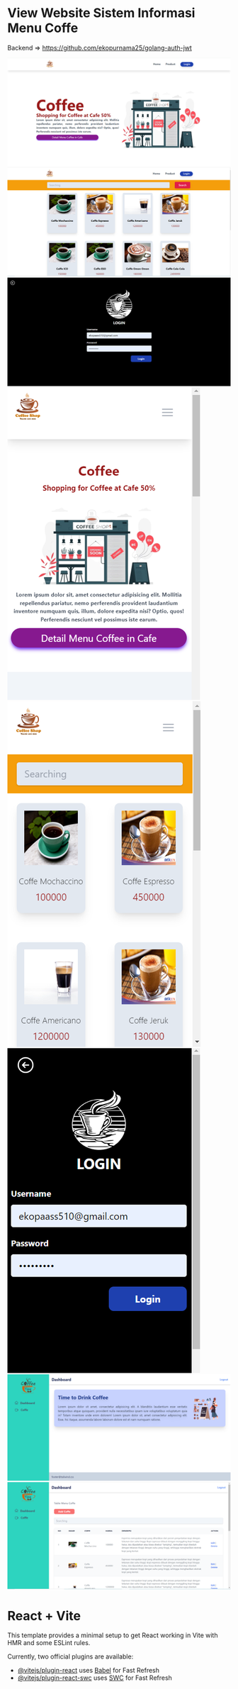# View Website Sistem Informasi Menu Coffe

Backend => https://github.com/ekopurnama25/golang-auth-jwt

<img src="https://github.com/ekopurnama25/react-learning/blob/master/VIEW_WEB_COFFE/01.PNG" />
<br/>
<img src="https://github.com/ekopurnama25/react-learning/blob/master/VIEW_WEB_COFFE/02.PNG" />
<br/>
<img src="https://github.com/ekopurnama25/react-learning/blob/master/VIEW_WEB_COFFE/03.PNG" />
<br/>
<img src="https://github.com/ekopurnama25/react-learning/blob/master/VIEW_WEB_COFFE/04.PNG" />
<img src="https://github.com/ekopurnama25/react-learning/blob/master/VIEW_WEB_COFFE/05.PNG" />
<img src="https://github.com/ekopurnama25/react-learning/blob/master/VIEW_WEB_COFFE/06.PNG" />
<br/>
<img src="https://github.com/ekopurnama25/react-learning/blob/master/VIEW_WEB_COFFE/07.PNG" />
<br/>
<img src="https://github.com/ekopurnama25/react-learning/blob/master/VIEW_WEB_COFFE/08.PNG" />
<br/>

# React + Vite

This template provides a minimal setup to get React working in Vite with HMR and some ESLint rules.

Currently, two official plugins are available:

- [@vitejs/plugin-react](https://github.com/vitejs/vite-plugin-react/blob/main/packages/plugin-react/README.md) uses [Babel](https://babeljs.io/) for Fast Refresh
- [@vitejs/plugin-react-swc](https://github.com/vitejs/vite-plugin-react-swc) uses [SWC](https://swc.rs/) for Fast Refresh
